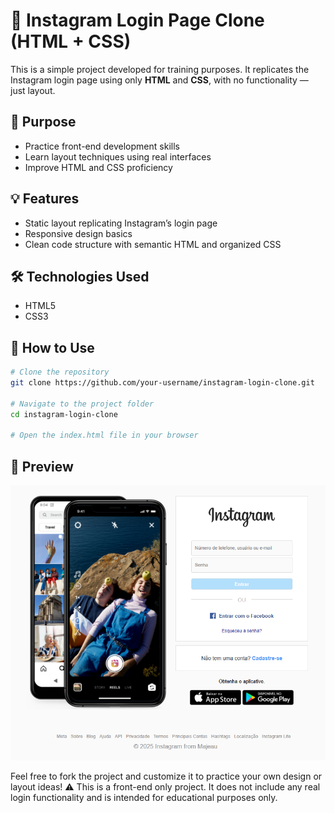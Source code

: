 # 📱 Instagram Login Page Clone (HTML + CSS)

This is a simple project developed for training purposes. It replicates the Instagram login page using only **HTML** and **CSS**, with no functionality — just layout.

## 🎯 Purpose

- Practice front-end development skills  
- Learn layout techniques using real interfaces  
- Improve HTML and CSS proficiency

## 💡 Features

- Static layout replicating Instagram’s login page  
- Responsive design basics  
- Clean code structure with semantic HTML and organized CSS

## 🛠️ Technologies Used

- HTML5  
- CSS3

## 🚀 How to Use

```bash
# Clone the repository
git clone https://github.com/your-username/instagram-login-clone.git

# Navigate to the project folder
cd instagram-login-clone

# Open the index.html file in your browser
```

## 📸 Preview

![Preview](Preview.png)

Feel free to fork the project and customize it to practice your own design or layout ideas!
⚠️ This is a front-end only project. It does not include any real login functionality and is intended for educational purposes only.

